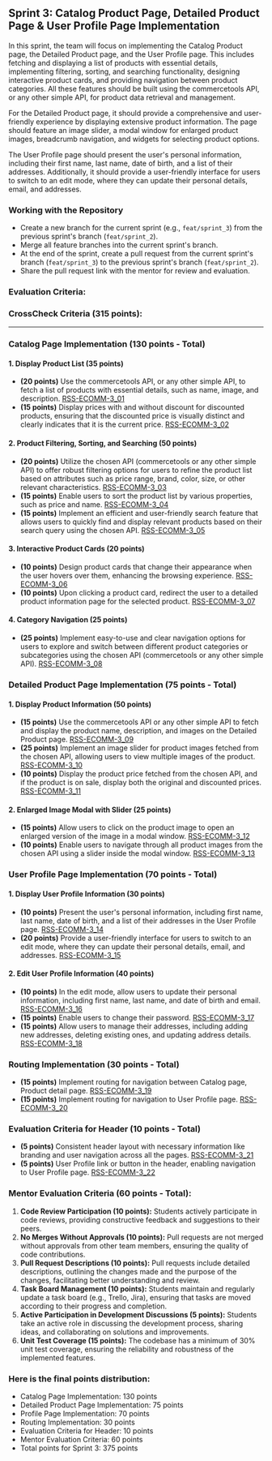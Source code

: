 ## Sprint 3: Catalog Product Page, Detailed Product Page & User Profile Page Implementation

In this sprint, the team will focus on implementing the Catalog Product page, the Detailed Product page, and the User Profile page. This includes fetching and displaying a list of products with essential details, implementing filtering, sorting, and searching functionality, designing interactive product cards, and providing navigation between product categories. All these features should be built using the commercetools API, or any other simple API, for product data retrieval and management.

For the Detailed Product page, it should provide a comprehensive and user-friendly experience by displaying extensive product information. The page should feature an image slider, a modal window for enlarged product images, breadcrumb navigation, and widgets for selecting product options.

The User Profile page should present the user's personal information, including their first name, last name, date of birth, and a list of their addresses. Additionally, it should provide a user-friendly interface for users to switch to an edit mode, where they can update their personal details, email, and addresses.

### Working with the Repository

- Create a new branch for the current sprint (e.g., `feat/sprint_3`) from the previous sprint's branch (`feat/sprint_2`).
- Merge all feature branches into the current sprint's branch.
- At the end of the sprint, create a pull request from the current sprint's branch (`feat/sprint_3`) to the previous sprint's branch (`feat/sprint_2`).
- Share the pull request link with the mentor for review and evaluation.

### Evaluation Criteria:

### CrossCheck Criteria (315 points):
---
### Catalog Page Implementation (130 points - Total)

#### 1. Display Product List (35 points)

- **(20 points)** Use the commercetools API, or any other simple API, to fetch a list of products with essential details, such as name, image, and description. [RSS-ECOMM-3_01](./Sprint3/RSS-ECOMM-3_01.md)
- **(15 points)** Display prices with and without discount for discounted products, ensuring that the discounted price is visually distinct and clearly indicates that it is the current price. [RSS-ECOMM-3_02](./Sprint3/RSS-ECOMM-3_02.md)

#### 2. Product Filtering, Sorting, and Searching (50 points)

- **(20 points)** Utilize the chosen API (commercetools or any other simple API) to offer robust filtering options for users to refine the product list based on attributes such as price range, brand, color, size, or other relevant characteristics. [RSS-ECOMM-3_03](./Sprint3/RSS-ECOMM-3_03.md)
- **(15 points)** Enable users to sort the product list by various properties, such as price and name. [RSS-ECOMM-3_04](./Sprint3/RSS-ECOMM-3_04.md)
- **(15 points)** Implement an efficient and user-friendly search feature that allows users to quickly find and display relevant products based on their search query using the chosen API. [RSS-ECOMM-3_05](./Sprint3/RSS-ECOMM-3_05.md)

#### 3. Interactive Product Cards (20 points)

- **(10 points)** Design product cards that change their appearance when the user hovers over them, enhancing the browsing experience. [RSS-ECOMM-3_06](./Sprint3/RSS-ECOMM-3_06.md)
- **(10 points)** Upon clicking a product card, redirect the user to a detailed product information page for the selected product. [RSS-ECOMM-3_07](./Sprint3/RSS-ECOMM-3_07.md)

#### 4. Category Navigation (25 points)

- **(25 points)** Implement easy-to-use and clear navigation options for users to explore and switch between different product categories or subcategories using the chosen API (commercetools or any other simple API). [RSS-ECOMM-3_08](./Sprint3/RSS-ECOMM-3_08.md)

### Detailed Product Page Implementation (75 points - Total)

#### 1. Display Product Information (50 points)

- **(15 points)** Use the commercetools API or any other simple API to fetch and display the product name, description, and images on the Detailed Product page. [RSS-ECOMM-3_09](./Sprint3/RSS-ECOMM-3_09.md)
- **(25 points)** Implement an image slider for product images fetched from the chosen API, allowing users to view multiple images of the product. [RSS-ECOMM-3_10](./Sprint3/RSS-ECOMM-3_10.md)
- **(10 points)** Display the product price fetched from the chosen API, and if the product is on sale, display both the original and discounted prices. [RSS-ECOMM-3_11](./Sprint3/RSS-ECOMM-3_11.md)

#### 2. Enlarged Image Modal with Slider (25 points)

- **(15 points)** Allow users to click on the product image to open an enlarged version of the image in a modal window. [RSS-ECOMM-3_12](./Sprint3/RSS-ECOMM-3_12.md)
- **(10 points)** Enable users to navigate through all product images from the chosen API using a slider inside the modal window. [RSS-ECOMM-3_13](./Sprint3/RSS-ECOMM-3_13.md)

### User Profile Page Implementation (70 points - Total)

#### 1. Display User Profile Information (30 points)

- **(10 points)** Present the user's personal information, including first name, last name, date of birth, and a list of their addresses in the User Profile page. [RSS-ECOMM-3_14](./Sprint2/RSS-ECOMM-3_14.md)
- **(20 points)** Provide a user-friendly interface for users to switch to an edit mode, where they can update their personal details, email, and addresses. [RSS-ECOMM-3_15](./Sprint3/RSS-ECOMM-3_15.md)

#### 2. Edit User Profile Information (40 points)

- **(10 points)** In the edit mode, allow users to update their personal information, including first name, last name, and date of birth and email. [RSS-ECOMM-3_16](./Sprint3/RSS-ECOMM-3_16.md)
- **(15 points)** Enable users to change their password. [RSS-ECOMM-3_17](./Sprint3/RSS-ECOMM-3_17.md)
- **(15 points)** Allow users to manage their addresses, including adding new addresses, deleting existing ones, and updating address details. [RSS-ECOMM-3_18](./Sprint3/RSS-ECOMM-3_18.md)

### Routing Implementation (30 points - Total)

- **(15 points)** Implement routing for navigation between Catalog page, Product detail page. [RSS-ECOMM-3_19](./Sprint3/RSS-ECOMM-3_19.md)
- **(15 points)** Implement routing for navigation to User Profile page. [RSS-ECOMM-3_20](./Sprint3/RSS-ECOMM-3_20.md)

### Evaluation Criteria for Header (10 points - Total)

- **(5 points)** Consistent header layout with necessary information like branding and user navigation across all the pages. [RSS-ECOMM-3_21](./Sprint3/RSS-ECOMM-3_21.md)
- **(5 points)** User Profile link or button in the header, enabling navigation to User Profile page. [RSS-ECOMM-3_22](./Sprint3/RSS-ECOMM-3_22.md)


### Mentor Evaluation Criteria (60 points - Total):

1. **Code Review Participation (10 points):** Students actively participate in code reviews, providing constructive feedback and suggestions to their peers.
2. **No Merges Without Approvals (10 points):** Pull requests are not merged without approvals from other team members, ensuring the quality of code contributions.
3. **Pull Request Descriptions (10 points):** Pull requests include detailed descriptions, outlining the changes made and the purpose of the changes, facilitating better understanding and review.
4. **Task Board Management (10 points):** Students maintain and regularly update a task board (e.g., Trello, Jira), ensuring that tasks are moved according to their progress and completion.
5. **Active Participation in Development Discussions (5 points):** Students take an active role in discussing the development process, sharing ideas, and collaborating on solutions and improvements.
6. **Unit Test Coverage (15 points):** The codebase has a minimum of 30% unit test coverage, ensuring the reliability and robustness of the implemented features.

### Here is the final points distribution:

- Catalog Page Implementation: 130 points
- Detailed Product Page Implementation: 75 points
- Profile Page Implementation: 70 points
- Routing Implementation: 30 points
- Evaluation Criteria for Header: 10 points
- Mentor Evaluation Criteria: 60 points
- Total points for Sprint 3: 375 points
